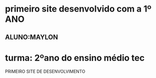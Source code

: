 # primeiro site desenvolvido com a 1º ANO
## ALUNO:MAYLON
# turma: 2ºano do ensino médio tec
PRIMEIRO SITE DE DESENVOLVIMENTO
